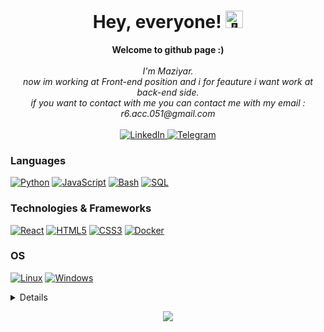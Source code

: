<h1 align="center">Hey, everyone! <img src="https://github-production-user-asset-6210df.s3.amazonaws.com/24524555/238178097-766d336d-b87d-44ba-807c-c51de2bc6b4d.gif" width="28px" alt="👋"></h1>

<p align="center">
    <b>Welcome to github page :)</b><br><br>
    <i>
        I'm Maziyar.<br>
        now im working at Front-end position and i for feauture i want work at back-end side.<br>
        if you want to contact with me you can contact me with my email : r6.acc.051@gmail.com<br>
    </i><br>
    <a href="https://www.linkedin.com/in/maziyar-isanezhad-508a57276/">
        <img src="https://img.shields.io/badge/LinkedIn-blue?style=flat-square&logo=linkedin" alt="LinkedIn">
    </a>
    <a href="https://t.me/Maziyar_red0x">
        <img src="https://img.shields.io/badge/Telegram-blue?style=flat-square&logo=telegram" alt="Telegram">
    </a>
</p>

### Languages
[![Python](https://img.shields.io/badge/python-black?style=for-the-badge&logo=python)](https://github.com/maziyar-redox)
[![JavaScript](https://img.shields.io/badge/javascript-black?style=for-the-badge&logo=javascript)](https://github.com/maziyar-redox)
[![Bash](https://img.shields.io/badge/bash-black?style=for-the-badge&logo=gnu-bash&logoColor=white)](https://github.com/maziyar-redox)
[![SQL](https://img.shields.io/badge/sql-black?style=for-the-badge&logo=mysql)](https://github.com/maziyar-redox)

### Technologies & Frameworks
[![React](https://img.shields.io/badge/react-black?style=for-the-badge&logo=react)](https://github.com/maziyar-redox)
[![HTML5](https://img.shields.io/badge/html5-black?style=for-the-badge&logo=html5)](https://github.com/maziyar-redox)
[![CSS3](https://img.shields.io/badge/css3-black?style=for-the-badge&logo=css3)](https://github.com/maziyar-redox)
[![Docker](https://img.shields.io/badge/docker-black?style=for-the-badge&logo=docker)](https://github.com/maziyar-redox)

### OS
[![Linux](https://img.shields.io/badge/linux-black?style=for-the-badge&logo=Linux)](https://github.com/maziyar-redox)
[![Windows](https://img.shields.io/badge/Windows-black?style=for-the-badge&logo=Windows)](https://github.com/maziyar-redox)

<details>
<p align="center">
  <a href="https://github.com/maziyar-redox">
    <img src="http://github-profile-summary-cards.vercel.app/api/cards/profile-details?username=maziyar-redox&theme=nord_dark" />
  </a>
  <a href="https://github.com/maziyar-redox">
    <img src="http://github-profile-summary-cards.vercel.app/api/cards/repos-per-language?username=maziyar-redox&theme=nord_dark" />
  </a>
  <a href="https://github.com/maziyar-redox">
    <img src="http://github-profile-summary-cards.vercel.app/api/cards/most-commit-language?username=maziyar-redox&theme=nord_dark" />
  </a>
  <a href="https://github.com/maziyar-redox">
    <img src="http://github-profile-summary-cards.vercel.app/api/cards/stats?username=maziyar-redox&theme=nord_dark" />
  </a>
</p>
</details>

<p align="center">
  <a href="https://github.com/maziyar-redox">
    <img src="https://komarev.com/ghpvc/?username=maziyar-redox&color=blue&style=flat)" />
  </a>
</p>